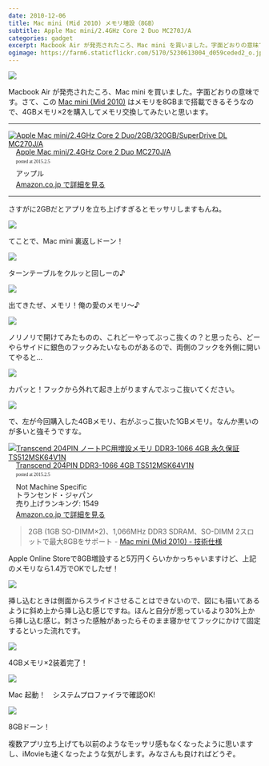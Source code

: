 ```yaml
---
date: 2010-12-06
title: Mac mini (Mid 2010) メモリ増設（8GB）
subtitle: Apple Mac mini/2.4GHz Core 2 Duo MC270J/A
categories: gadget
excerpt: Macbook Air が発売されたころ、Mac mini を買いました。字面どおりの意味です(Airも買いましたが)。
ogimage: https://farm6.staticflickr.com/5170/5230613004_d059ceded2_o.jpg
---
```


![](https://farm6.staticflickr.com/5170/5230613004_d059ceded2_o.jpg)

Macbook Air が発売されたころ、Mac mini を買いました。字面どおりの意味です。さて、この [Mac mini (Mid 2010)](http://support.apple.com/kb/SP585?viewlocale=ja_JP) はメモリを8GBまで搭載できるそうなので、4GBメモリ×2を購入してメモリ交換してみたいと思います。

***

<div class="azlink-box"><div class="azlink-image" style="float:left"><a href="http://www.amazon.co.jp/exec/obidos/ASIN/B003S9VOH8/warikiru-22/" name="azlinklink" target="_blank"><img src="http://ecx.images-amazon.com/images/I/31pU62j3lSL._SL160_.jpg" alt="Apple Mac mini/2.4GHz Core 2 Duo/2GB/320GB/SuperDrive DL MC270J/A" style="border:none" /></a></div><div class="azlink-info" style="float:left;margin-left:15px;line-height:120%"><div class="azlink-name" style="margin-bottom:10px;line-height:120%"><a href="http://www.amazon.co.jp/exec/obidos/ASIN/B003S9VOH8/warikiru-22/" name="azlinklink" target="_blank">Apple Mac mini/2.4GHz Core 2 Duo MC270J/A</a><div class="azlink-powered-date" style="font-size:7pt;margin-top:5px;font-family:verdana;line-height:120%">posted at 2015.2.5</div></div><div class="azlink-detail">アップル<br /></div><div class="azlink-link" style="margin-top:5px"><a href="http://www.amazon.co.jp/exec/obidos/ASIN/B003S9VOH8/warikiru-22/" target="_blank">Amazon.co.jp で詳細を見る</a></div></div><div class="azlink-footer" style="clear:left"></div></div>

***

さすがに2GBだとアプリを立ち上げすぎるとモッサリしますもんね。

![](https://farm6.staticflickr.com/5206/5230609910_0444c099e3_o.jpg)

てことで、Mac mini 裏返しドーン！

![](https://farm6.staticflickr.com/5201/5230610238_09a03ae776_o.jpg)

ターンテーブルをクルッと回しーの♪

![](https://farm6.staticflickr.com/5124/5230017781_203b739683_o.jpg)

出てきたぜ、メモリ！俺の愛のメモリ〜♪

![](https://farm6.staticflickr.com/5084/5230019339_568715ee52_o.jpg)

ノリノリで開けてみたものの、これどーやってぶっこ抜くの？と思ったら、どーやらサイドに銀色のフックみたいなものがあるので、両側のフックを外側に開いてやると…

![](https://farm6.staticflickr.com/5209/5230611220_41892b0045_o.jpg)

カパッと！フックから外れて起き上がりますんでぶっこ抜いてください。

![](https://farm6.staticflickr.com/5085/5230611598_d05784357f_o.jpg)

で、左が今回購入した4GBメモリ、右がぶっこ抜いた1GBメモリ。なんか黒いのが多いと強そうですな。

<div class="azlink-box"><div class="azlink-image" style="float:left"><a href="http://www.amazon.co.jp/exec/obidos/ASIN/B002R8D9EC/warikiru-22/" name="azlinklink" target="_blank"><img src="http://ecx.images-amazon.com/images/I/51b0A92GtTL._SL160_.jpg" alt="Transcend 204PIN ノートPC用増設メモリ DDR3-1066 4GB 永久保証 TS512MSK64V1N" style="border:none" /></a></div><div class="azlink-info" style="float:left;margin-left:15px;line-height:120%"><div class="azlink-name" style="margin-bottom:10px;line-height:120%"><a href="http://www.amazon.co.jp/exec/obidos/ASIN/B002R8D9EC/warikiru-22/" name="azlinklink" target="_blank">Transcend 204PIN DDR3-1066 4GB TS512MSK64V1N</a><div class="azlink-powered-date" style="font-size:7pt;margin-top:5px;font-family:verdana;line-height:120%">posted at 2015.2.5</div></div><div class="azlink-detail">Not Machine Specific<br />トランセンド・ジャパン<br />売り上げランキング: 1549<br /></div><div class="azlink-link" style="margin-top:5px"><a href="http://www.amazon.co.jp/exec/obidos/ASIN/B002R8D9EC/warikiru-22/" target="_blank">Amazon.co.jp で詳細を見る</a></div></div><div class="azlink-footer" style="clear:left"></div></div>

> 2GB (1GB SO-DIMM×2)、1,066MHz DDR3 SDRAM、SO-DIMM 2スロットで最大8GBをサポート - [Mac mini (Mid 2010) - 技術仕様](http://support.apple.com/kb/SP585?viewlocale=ja_JP)

Apple Online Storeで8GB増設すると5万円くらいかかっちゃいますけど、上記のメモリなら1.4万でOKでしたぜ！

![](https://farm6.staticflickr.com/5008/5230019077_903fe9ece6_o.jpg)

挿し込むときは側面からスライドさせることはできないので、図にも描いてあるように斜め上から挿し込む感じですね。ほんと自分が思っているより30%上から挿し込む感じ。刺さった感触があったらそのまま寝かせてフックにかけて固定するといった流れです。

![](https://farm6.staticflickr.com/5007/5230612494_ea365d3604_o.jpg) 

4GBメモリ×2装着完了！

![](http://t32k.me/static/blog/2010/12/memory.png)

Mac 起動！　システムプロファイラで確認OK!

![](http://t32k.me/static/blog/2010/12/mac.png)

8GBドーン！

複数アプリ立ち上げても以前のようなモッサリ感もなくなったように思いますし、iMovieも速くなったような気がします。みなさんも良ければどうぞ。
